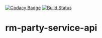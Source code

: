 [![Codacy Badge](https://api.codacy.com/project/badge/Grade/c566f7c291a943da9805cd9ce992d447)](https://www.codacy.com/app/sdcplatform/rm-party-service-api?utm_source=github.com&amp;utm_medium=referral&amp;utm_content=ONSdigital/rm-party-service-api&amp;utm_campaign=Badge_Grade)
[![Build Status](https://travis-ci.org/ONSdigital/rm-party-service-api.svg?branch=master)](https://travis-ci.org/ONSdigital/rm-party-service-api)

# rm-party-service-api